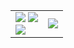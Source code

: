 <table>
    <tr>
        <td>
            <img src="https://img.shields.io/badge/Love%20the%20polar%20bears-f1e05a" />
            <img src="https://komarev.com/ghpvc/?username=sercanarga" /><br />
            <img src="https://github-readme-stats.vercel.app/api/top-langs/?username=seranarga&layout=compact" />
        </td>
        <td>
            <img src="https://github-readme-stats.vercel.app/api?username=sercanarga&show_icons=true" />
        </td>
    </tr>
</table>
